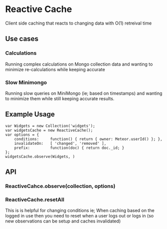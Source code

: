 # Reactive Cache

Client side caching that reacts to changing data with O(1) retreival time

## Use cases

### Calculations

Running complex calculations on Mongo collection data and wanting to minimize re-calculations while keeping accurate

### Slow Minimongo

Running slow queries on MiniMongo (ie; based on timestamps) and wanting to minimize them while still keeping accurate results.



## Example Usage

```
var Widgets = new Collection('widgets');
var widgetsCache = new ReactiveCache();
var options = {
	conditions:     function() { return { owner: Meteor.userId() }; },
	invalidateOn:   [ 'changed', 'removed' ],
	prefix:         function(doc) { return doc._id; }
};
widgetsCache.observe(Widgets, )
```

## API

### ReactiveCahce.observe(collection, options)



### ReactiveCache.resetAll

This is is helpful for changing conditions
ie; When caching based on the logged in use then you need to reset when a user
logs out or logs in (so new observations can be setup and caches invalidated)
